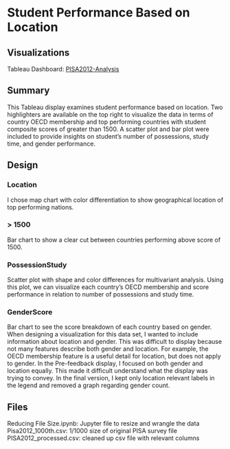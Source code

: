 # Student Performance Based on Location

## Visualizations
Tableau Dashboard: [PISA2012-Analysis](https://public.tableau.com/profile/jason5819#!/vizhome/udacity2012PISA-Performance3/STUDENTPERFORMANCEBASEDONLOCATION)

## Summary
This Tableau display examines student performance based on location. Two highlighters are available on the top right to visualize the data in terms of country OECD membership and top performing countries with student composite scores of greater than 1500. A scatter plot and bar plot were included to provide insights on student’s number of possessions, study time, and gender performance.

## Design
### Location
I chose map chart with color differentiation to show geographical location of top performing nations.
### > 1500
Bar chart to show a clear cut between countries performing above score of 1500.
### PossessionStudy
Scatter plot with shape and color differences for multivariant analysis. Using this plot, we can visualize each country’s OECD membership and score performance in relation to number of possessions and study time.
### GenderScore
Bar chart to see the score breakdown of each country based on gender. 
<br>
When designing a visualization for this data set, I wanted to include information about location and gender. This was difficult to display because not many features describe both gender and location. For example, the OECD membership feature is a useful detail for location, but does not apply to gender. In the Pre-feedback display, I focused on both gender and location equally. This made it difficult understand what the display was trying to convey. In the final version, I kept only location relevant labels in the legend and removed a graph regarding gender count.

## Files
Reducing File Size.ipynb: Jupyter file to resize and wrangle the data <br>
Pisa2012_1000th.csv: 1/1000 size of original PISA survey file <br>
PISA2012_processed.csv: cleaned up csv file with relevant columns
